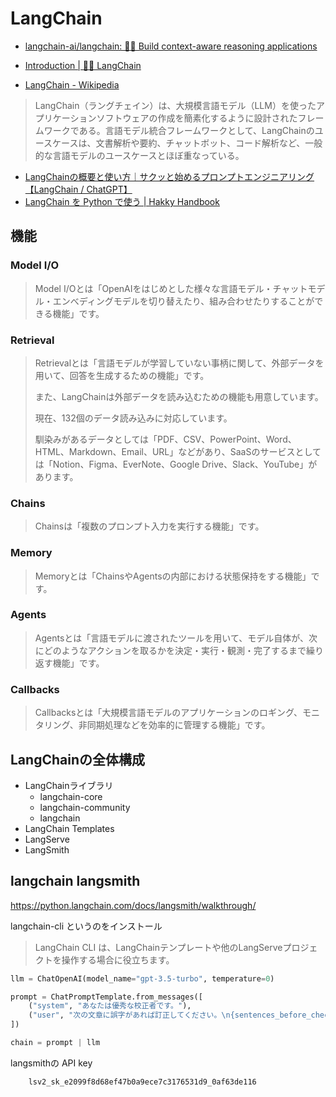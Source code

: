 # LangChain

- [langchain\-ai/langchain: 🦜🔗 Build context\-aware reasoning applications](https://github.com/langchain-ai/langchain)
- [Introduction \| 🦜️🔗 LangChain](https://python.langchain.com/docs/get_started/introduction/)

- [LangChain \- Wikipedia](https://ja.wikipedia.org/wiki/LangChain)

> LangChain（ラングチェイン）は、大規模言語モデル（LLM）を使ったアプリケーションソフトウェアの作成を簡素化するように設計されたフレームワークである。言語モデル統合フレームワークとして、LangChainのユースケースは、文書解析や要約、チャットボット、コード解析など、一般的な言語モデルのユースケースとほぼ重なっている。


- [LangChainの概要と使い方｜サクッと始めるプロンプトエンジニアリング【LangChain / ChatGPT】](https://zenn.dev/umi_mori/books/prompt-engineer/viewer/langchain_overview)
- [LangChain を Python で使う \| Hakky Handbook](https://book.st-hakky.com/data-science/langcain-in-python/)

## 機能

### Model I/O

> Model I/Oとは「OpenAIをはじめとした様々な言語モデル・チャットモデル・エンべディングモデルを切り替えたり、組み合わせたりすることができる機能」です。

### Retrieval

> Retrievalとは「言語モデルが学習していない事柄に関して、外部データを用いて、回答を生成するための機能」です。
> 
> また、LangChainは外部データを読み込むための機能も用意しています。
> 
> 現在、132個のデータ読み込みに対応しています。
> 
> 馴染みがあるデータとしては「PDF、CSV、PowerPoint、Word、HTML、Markdown、Email、URL」などがあり、SaaSのサービスとしては「Notion、Figma、EverNote、Google Drive、Slack、YouTube」があります。

### Chains

> Chainsは「複数のプロンプト入力を実行する機能」です。

### Memory

> Memoryとは「ChainsやAgentsの内部における状態保持をする機能」です。

### Agents

> Agentsとは「言語モデルに渡されたツールを用いて、モデル自体が、次にどのようなアクションを取るかを決定・実行・観測・完了するまで繰り返す機能」です。

### Callbacks

> Callbacksとは「大規模言語モデルのアプリケーションのロギング、モニタリング、非同期処理などを効率的に管理する機能」です。

## LangChainの全体構成

- LangChainライブラリ
  - langchain-core
  - langchain-community
  - langchain
- LangChain Templates
- LangServe
- LangSmith


## langchain langsmith

https://python.langchain.com/docs/langsmith/walkthrough/

langchain-cli というのをインストール

> LangChain CLI は、LangChainテンプレートや他のLangServeプロジェクトを操作する場合に役立ちます。


```py
llm = ChatOpenAI(model_name="gpt-3.5-turbo", temperature=0)

prompt = ChatPromptTemplate.from_messages([
    ("system", "あなたは優秀な校正者です。"),
    ("user", "次の文章に誤字があれば訂正してください。\n{sentences_before_check}")
])

chain = prompt | llm
```


langsmithの API key

```
    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
```

